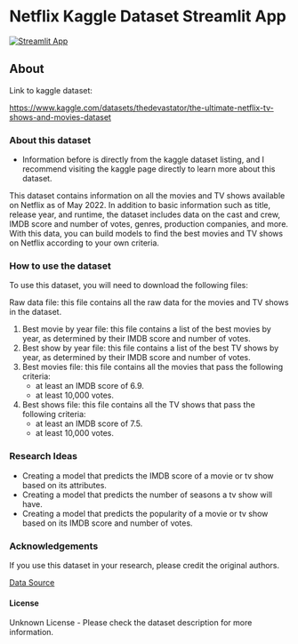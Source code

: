 # Netflix Kaggle Dataset Streamlit App

[![Streamlit App](https://static.streamlit.io/badges/streamlit_badge_black_white.svg)](https://netflix-kaggle-dataset.streamlit.app)


## About

Link to kaggle dataset:

https://www.kaggle.com/datasets/thedevastator/the-ultimate-netflix-tv-shows-and-movies-dataset

### About this dataset

* Information before is directly from the kaggle dataset listing, and I recommend visiting the
kaggle page directly to learn more about this dataset.


This dataset contains information on all the movies and TV shows available on Netflix as of May 2022. 
In addition to basic information such as title, release year, and runtime, the dataset includes data on 
the cast and crew, IMDB score and number of votes, genres, production companies, and more. With this data, 
you can build models to find the best movies and TV shows on Netflix according to your own criteria.

### How to use the dataset

To use this dataset, you will need to download the following files:

Raw data file: this file contains all the raw data for the movies and TV shows in the dataset.
1. Best movie by year file: this file contains a list of the best movies by year, as determined by their IMDB score and number of votes.
2. Best show by year file: this file contains a list of the best TV shows by year, as determined by their IMDB score and number of votes.
3. Best movies file: this file contains all the movies that pass the following criteria:
   - at least an IMDB score of 6.9.
   - at least 10,000 votes.
4. Best shows file: this file contains all the TV shows that pass the following criteria:
   - at least an IMDB score of 7.5.
   - at least 10,000 votes.


### Research Ideas

- Creating a model that predicts the IMDB score of a movie or tv show based on its attributes.
- Creating a model that predicts the number of seasons a tv show will have.
- Creating a model that predicts the popularity of a movie or tv show based on its IMDB score and number of votes.

### Acknowledgements

If you use this dataset in your research, please credit the original authors.

[Data Source](https://data.world/gonzandrobles)

#### License

Unknown License - Please check the dataset description for more information.
